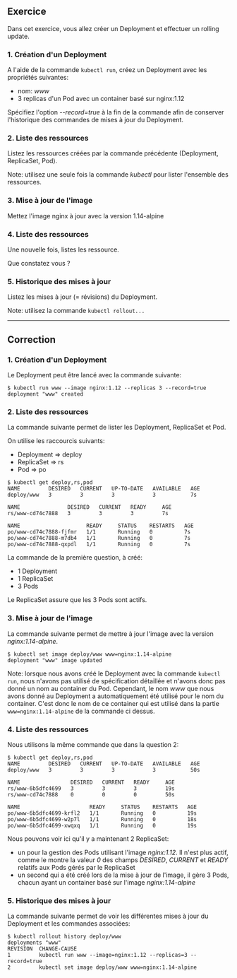 ## Exercice

Dans cet exercice, vous allez créer un Deployment et effectuer un rolling update.

### 1. Création d'un Deployment

A l'aide de la commande `kubectl run`, créez un Deployment avec les propriétés suivantes:
- nom: *www*
- 3 replicas d'un Pod avec un container basé sur nginx:1.12

Spécifiez l'option *--record=true* à la fin de la commande afin de conserver l'historique des commandes de mises à jour du Deployment.

### 2. Liste des ressources

Listez les ressources créées par la commande précédente (Deployment, ReplicaSet, Pod).

Note: utilisez une seule fois la commande *kubectl* pour lister l'ensemble des ressources.

### 3. Mise à jour de l'image

Mettez l'image nginx à jour avec la version 1.14-alpine

### 4. Liste des ressources

Une nouvelle fois, listes les ressource.

Que constatez vous ?

### 5. Historique des mises à jour

Listez les mises à jour (= révisions) du Deployment.

Note: utilisez la commande `kubectl rollout...`

---

## Correction

### 1. Création d'un Deployment

Le Deployment peut être lancé avec la commande suivante:

```
$ kubectl run www --image nginx:1.12 --replicas 3 --record=true
deployment "www" created
```

### 2. Liste des ressources

La commande suivante permet de lister les Deployment, ReplicaSet et Pod.

On utilise les raccourcis suivants:
- Deployment => deploy
- ReplicaSet => rs
- Pod        => po

```
$ kubectl get deploy,rs,pod
NAME         DESIRED   CURRENT   UP-TO-DATE   AVAILABLE   AGE
deploy/www   3         3         3            3           7s

NAME               DESIRED   CURRENT   READY     AGE
rs/www-cd74c7888   3         3         3         7s

NAME                     READY     STATUS    RESTARTS   AGE
po/www-cd74c7888-fjfmr   1/1       Running   0          7s
po/www-cd74c7888-m7db4   1/1       Running   0          7s
po/www-cd74c7888-qxpdl   1/1       Running   0          7s
```

La commande de la première question, à créé:
- 1 Deployment
- 1 ReplicaSet
- 3 Pods

Le ReplicaSet assure que les 3 Pods sont actifs.

### 3. Mise à jour de l'image

La commande suivante permet de mettre à jour l'image avec la version *nginx:1.14-alpine*.

```
$ kubectl set image deploy/www www=nginx:1.14-alpine
deployment "www" image updated
```

Note: lorsque nous avons créé le Deployment avec la commande `kubectl run`, nous n'avons pas utilisé de spécification détaillée et n'avons donc pas donné un nom au container du Pod. Cependant, le nom *www* que nous avons donné au Deployment a automatiquement été utilisé pour le nom du container. C'est donc le nom de ce container qui est utilisé dans la partie `www=nginx:1.14-alpine` de la commande ci dessus.

### 4. Liste des ressources

Nous utilisons la même commande que dans la question 2:

```
$ kubectl get deploy,rs,pod
NAME         DESIRED   CURRENT   UP-TO-DATE   AVAILABLE   AGE
deploy/www   3         3         3            3           50s

NAME                DESIRED   CURRENT   READY     AGE
rs/www-6b5dfc4699   3         3         3         19s
rs/www-cd74c7888    0         0         0         50s

NAME                      READY     STATUS    RESTARTS   AGE
po/www-6b5dfc4699-krfl2   1/1       Running   0          19s
po/www-6b5dfc4699-w2p7l   1/1       Running   0          18s
po/www-6b5dfc4699-xwqxq   1/1       Running   0          19s
```

Nous pouvons voir ici qu'il y a maintenant 2 ReplicaSet:
- un pour la gestion des Pods utilisant l'image *nginx:1.12*. Il n'est plus actif, comme le montre la valeur *0* des champs *DESIRED*, *CURRENT* et *READY* relatifs aux Pods gérés par le ReplicaSet
- un second qui a été créé lors de la mise à jour de l'image, il gère 3 Pods, chacun ayant un container basé sur l'image *nginx:1.14-alpine*

### 5. Historique des mises à jour

La commande suivante permet de voir les différentes mises à jour du Deployment et les commandes associées:

```
$ kubectl rollout history deploy/www
deployments "www"
REVISION  CHANGE-CAUSE
1         kubectl run www --image=nginx:1.12 --replicas=3 --record=true
2         kubectl set image deploy/www www=nginx:1.14-alpine
```
